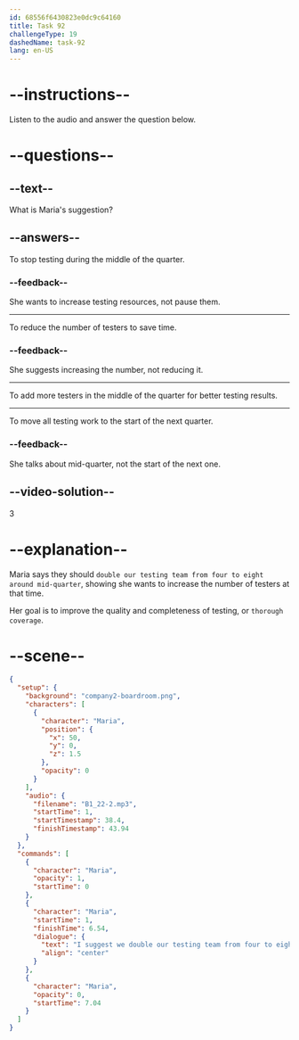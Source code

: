 ```yaml
---
id: 68556f6430823e0dc9c64160
title: Task 92
challengeType: 19
dashedName: task-92
lang: en-US
---
```


<!-- (Audio) Maria: I suggest we double our testing team from four to eight around mid-quarter to ensure thorough coverage. -->

# --instructions--

Listen to the audio and answer the question below.

# --questions--

## --text--

What is Maria's suggestion?

## --answers--

To stop testing during the middle of the quarter.

### --feedback--

She wants to increase testing resources, not pause them.

---

To reduce the number of testers to save time.

### --feedback--

She suggests increasing the number, not reducing it.

---

To add more testers in the middle of the quarter for better testing results.

---

To move all testing work to the start of the next quarter.

### --feedback--

She talks about mid-quarter, not the start of the next one.

## --video-solution--

3

# --explanation--

Maria says they should `double our testing team from four to eight around mid-quarter`, showing she wants to increase the number of testers at that time.

Her goal is to improve the quality and completeness of testing, or `thorough coverage`.

# --scene--

```json
{
  "setup": {
    "background": "company2-boardroom.png",
    "characters": [
      {
        "character": "Maria",
        "position": {
          "x": 50,
          "y": 0,
          "z": 1.5
        },
        "opacity": 0
      }
    ],
    "audio": {
      "filename": "B1_22-2.mp3",
      "startTime": 1,
      "startTimestamp": 38.4,
      "finishTimestamp": 43.94
    }
  },
  "commands": [
    {
      "character": "Maria",
      "opacity": 1,
      "startTime": 0
    },
    {
      "character": "Maria",
      "startTime": 1,
      "finishTime": 6.54,
      "dialogue": {
        "text": "I suggest we double our testing team from four to eight around mid-quarter to ensure thorough coverage.",
        "align": "center"
      }
    },
    {
      "character": "Maria",
      "opacity": 0,
      "startTime": 7.04
    }
  ]
}
```
